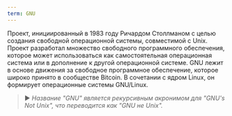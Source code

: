 ```yaml
---
term: GNU
---
```


Проект, инициированный в 1983 году Ричардом Столлманом с целью создания свободной операционной системы, совместимой с Unix. Проект разработал множество свободного программного обеспечения, которое может использоваться как самостоятельная операционная система или в дополнение к другой операционной системе. GNU лежит в основе движения за свободное программное обеспечение, которое широко принято в сообществе Bitcoin. В сочетании с ядром Linux, он формирует операционные системы GNU/Linux.

> ► *Название "GNU" является рекурсивным акронимом для "GNU's Not Unix", что переводится как "GNU не Unix".*